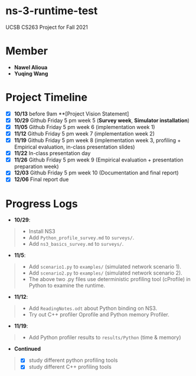 # ns-3-runtime-test
UCSB CS263 Project for Fall 2021

# Member
* **Nawel Alioua**
* **Yuqing Wang**


# Project Timeline 
- [x] **10/13** before 9am **[Project Vision Statement]
- [x] **10/29** Github Friday 5 pm week 5 (**Survey week**, **Simulator installation**)
- [x] **11/05**  Github Friday 5 pm week 6 (implementation week 1)
- [x] **11/12** Github Friday 5 pm week 7 (implementation week 2)
- [x] **11/19** Github Friday 5 pm week 8 (implementation week 3, profiling + Empirical evaluation, in-class presentation slides)
- [x] **11/22** In-class presentation day
- [x] **11/26** Github Friday 5 pm week 9 (Empirical evaluation + presentation preparation week)
- [x] **12/03** Github Friday 5 pm week 10 (Documentation and final report)
- [x] **12/06**  Final report due

# Progress Logs
* **10/29**: 
> + Install NS3  
> + Add `Python_profile_survey.md` to `surveys/`. 
> + Add `ns3_basics_survey.md` to `surveys/`. 

* **11/5**: 
> + Add `scenario1.py` to `examples/` (simulated network scenario 1). 
> + Add `scenario2.py` to `examples/` (simulated network scenario 2).
> + The above two .py files use deterministic profiling tool (cProfile) in Python to examine the runtime.

* **11/12**: 
> + Add `ReadingNotes.odt` about Python binding on NS3.
> + Try out C++ profiler Oprofile and Python memory Profiler.

* **11/19**: 
> + Add Python profiler results to `results/Python` (time & memory)


* **Continued**
> - [x] study different python profiling tools
> - [x] study different C++ profiling tools

